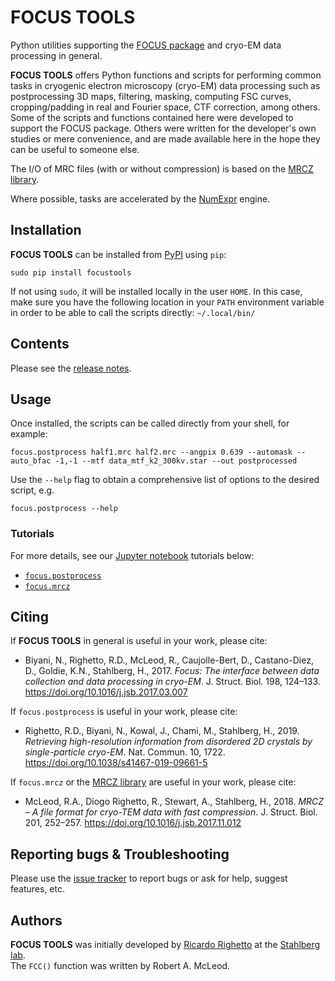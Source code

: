 # FOCUS TOOLS
Python utilities supporting the [FOCUS package](http://focus-em.org) and cryo-EM data processing in general.

__FOCUS TOOLS__ offers Python functions and scripts for performing common tasks in cryogenic electron microscopy (cryo-EM) data processing such as postprocessing 3D maps, filtering, masking, computing FSC curves, cropping/padding in real and Fourier space, CTF correction, among others. Some of the scripts and functions contained here were developed to support the FOCUS package. Others were written for the developer's own studies or mere convenience, and are made available here in the hope they can be useful to someone else.

The I/O of MRC files (with or without compression) is based on the [MRCZ library](https://github.com/em-MRCZ/python-mrcz).

Where possible, tasks are accelerated by the [NumExpr](https://github.com/pydata/numexpr) engine.

## Installation
__FOCUS TOOLS__ can be installed from [PyPI](http://pypi.org) using `pip`:

`sudo pip install focustools`

If not using `sudo`, it will be installed locally in the user `HOME`. In this case, make sure you have the following location in your `PATH` environment variable in order to be able to call the scripts directly:
`~/.local/bin/`

## Contents

Please see the [release notes](RELEASE_NOTES.md).

## Usage

Once installed, the scripts can be called directly from your shell, for example:

`focus.postprocess half1.mrc half2.mrc --angpix 0.639 --automask --auto_bfac -1,-1 --mtf data_mtf_k2_300kv.star --out postprocessed`

Use the `--help` flag to obtain a comprehensive list of options to the desired script, e.g.

`focus.postprocess --help`

### Tutorials

For more details, see our [Jupyter notebook](http://jupyter.org/install) tutorials below:

* [`focus.postprocess`](tutorial/tutorial_postprocess.ipynb)
* [`focus.mrcz`](tutorial/tutorial_mrcz.ipynb)

## Citing

If __FOCUS TOOLS__ in general is useful in your work, please cite:
* Biyani, N., Righetto, R.D., McLeod, R., Caujolle-Bert, D., Castano-Diez, D., Goldie, K.N., Stahlberg, H., 2017. _Focus: The interface between data collection and data processing in cryo-EM_. J. Struct. Biol. 198, 124–133. https://doi.org/10.1016/j.jsb.2017.03.007

If `focus.postprocess` is useful in your work, please cite:
* Righetto, R.D., Biyani, N., Kowal, J., Chami, M., Stahlberg, H., 2019. _Retrieving high-resolution information from disordered 2D crystals by single-particle cryo-EM_. Nat. Commun. 10, 1722. https://doi.org/10.1038/s41467-019-09661-5

If `focus.mrcz` or the [MRCZ library](https://github.com/em-MRCZ/python-mrcz) are useful in your work, please cite:
* McLeod, R.A., Diogo Righetto, R., Stewart, A., Stahlberg, H., 2018. _MRCZ – A file format for cryo-TEM data with fast compression_. J. Struct. Biol. 201, 252–257. https://doi.org/10.1016/j.jsb.2017.11.012

## Reporting bugs & Troubleshooting

Please use the [issue tracker](https://github.com/C-CINA/focustools/issues) to report bugs or ask for help, suggest features, etc.

## Authors
__FOCUS TOOLS__ was initially developed by [Ricardo Righetto](https://github.com/rdrighetto/) at the [Stahlberg lab](http://c-cina.org).  
The `FCC()` function was written by Robert A. McLeod.

